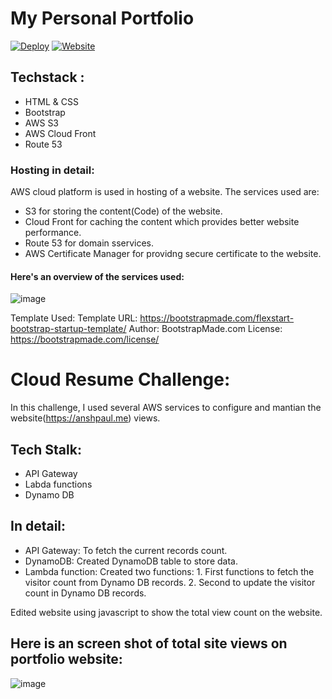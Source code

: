 # My Personal Portfolio
[![Deploy](https://github.com/PaulAnsh/FlexStart/actions/workflows/main.yml/badge.svg)](https://github.com/PaulAnsh/FlexStart/actions/workflows/main.yml) [![Website](https://img.shields.io/badge/Website-anshpaul.tk-green)](www.anshpaul.tk)

## Techstack : 
- HTML & CSS
- Bootstrap 
- AWS S3
- AWS Cloud Front 
- Route 53


### Hosting in detail:

AWS cloud platform is used in hosting of a website. The services used are:
- S3 for storing the content(Code) of the website. 
- Cloud Front for caching the content which provides better website performance. 
- Route 53 for domain sservices. 
- AWS Certificate Manager for providng secure certificate to the website. 

#### Here's an overview of the services used:

![image](https://user-images.githubusercontent.com/74669526/168925005-25d22612-7a23-42c1-93a2-6f9eaba0fa57.png)



Template Used:
Template URL: https://bootstrapmade.com/flexstart-bootstrap-startup-template/
Author: BootstrapMade.com
License: https://bootstrapmade.com/license/


# Cloud Resume Challenge:

In this challenge, I used several AWS services to configure and mantian the website(https://anshpaul.me) views.

## Tech Stalk:
- API Gateway
- Labda functions
- Dynamo DB

## In detail: 
- API Gateway: To fetch the current records count. 
- DynamoDB: Created DynamoDB table to store data. 
- Lambda function: Created two functions:
                   1. First functions to fetch the visitor count from Dynamo DB records. 
                   2. Second to update the visitor count in Dynamo DB records. 

Edited website using javascript to show the total view count on the website.

## Here is an screen shot of total site views on portfolio website: 
![image](https://user-images.githubusercontent.com/74669526/220795136-b9c21c83-98d4-47a2-a0c4-1b4e2b9b69ff.png)
 


  
  
